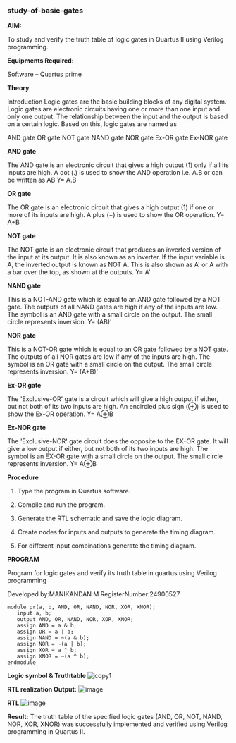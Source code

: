 ### study-of-basic-gates

**AIM:** 

To study and verify the truth table of logic gates in Quartus II using Verilog programming.

**Equipments Required:**

Software – Quartus prime 

**Theory**

Introduction Logic gates are the basic building blocks of any digital system. Logic gates are electronic circuits having one or more than one input and only one output. The relationship between the input and the output is based on a certain logic. Based on this, logic gates are named as

AND gate OR gate NOT gate NAND gate NOR gate Ex-OR gate Ex-NOR gate

**AND gate**

The AND gate is an electronic circuit that gives a high output (1) only if all its inputs are high. A dot (.) is used to show the AND operation i.e. A.B or can be written as AB
Y= A.B

**OR gate** 

The OR gate is an electronic circuit that gives a high output (1) if one or more of its inputs are high. A plus (+) is used to show the OR operation.
Y= A+B

**NOT gate**

The NOT gate is an electronic circuit that produces an inverted version of the input at its output. It is also known as an inverter. If the input variable is A, the inverted output is known as NOT A. This is also shown as A' or A with a bar over the top, as shown at the outputs.
Y= A'

**NAND gate**

This is a NOT-AND gate which is equal to an AND gate followed by a NOT gate. The outputs of all NAND gates are high if any of the inputs are low. The symbol is an AND gate with a small circle on the output. The small circle represents inversion.
Y= (AB)’

**NOR gate**

This is a NOT-OR gate which is equal to an OR gate followed by a NOT gate. The outputs of all NOR gates are low if any of the inputs are high. The symbol is an OR gate with a small circle on the output. The small circle represents inversion.
Y= (A+B)’

**Ex-OR gate**

The 'Exclusive-OR' gate is a circuit which will give a high output if either, but not both of its two inputs are high. An encircled plus sign (⊕) is used to show the Ex-OR operation.
Y= A⊕B

**Ex-NOR gate**

The 'Exclusive-NOR' gate circuit does the opposite to the EX-OR gate. It will give a low output if either, but not both of its two inputs are high. The symbol is an EX-OR gate with a small circle on the output. The small circle represents inversion.
Y= A⊕B

**Procedure** 

1.	Type the program in Quartus software.

2.	Compile and run the program.

3.	Generate the RTL schematic and save the logic diagram.

4.	Create nodes for inputs and outputs to generate the timing diagram.

5.	For different input combinations generate the timing diagram.


**PROGRAM**

Program for logic gates and verify its truth table in quartus using Verilog programming

 Developed by:MANIKANDAN M RegisterNumber:24900527
 ```
 module pr(a, b, AND, OR, NAND, NOR, XOR, XNOR);
    input a, b;
    output AND, OR, NAND, NOR, XOR, XNOR;
    assign AND = a & b;
    assign OR = a | b;
    assign NAND = ~(a & b);
    assign NOR = ~(a | b);
    assign XOR = a ^ b;
    assign XNOR = ~(a ^ b);
endmodule
```
 
**Logic symbol & Truthtable**
![copy1](https://github.com/user-attachments/assets/18b9db68-e41f-4c73-bd54-9d953bd06d25)

**RTL realization Output:** 
![image](https://github.com/user-attachments/assets/3229cfed-76e5-4d67-a161-22a57aec1d8f)


**RTL**
![image](https://github.com/user-attachments/assets/bb023572-1899-49d8-af12-bf253a8cb8da)


**Result:**
The truth table of the specified logic gates (AND, OR, NOT, NAND, NOR, XOR, XNOR)
was successfully implemented and verified using Verilog programming in Quartus II.

